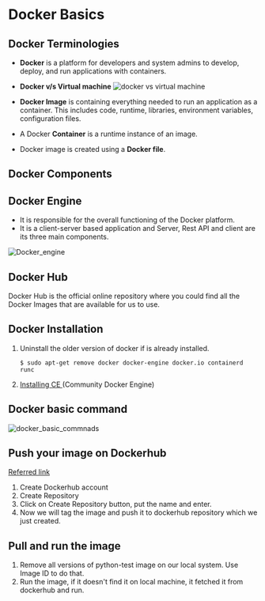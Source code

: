 # **Docker Basics**

## Docker Terminologies
*  **Docker** is a platform for developers and system admins to develop, deploy, and run applications with containers.

* **Docker v/s Virtual machine**
![docker vs virtual machine](https://codingthesmartway.com/wp-content/uploads/2019/02/010.png)
* **Docker Image** is containing everything needed to run an application as a container. This includes code, runtime, libraries, environment variables, configuration files.
* A Docker **Container** is a runtime instance of an image.
* Docker image is created using a **Docker file**.

## Docker Components

## Docker Engine
* It is responsible for the overall functioning of the Docker platform.
* It is a client-server based application and Server, Rest API and client are its three main components.
    
![Docker_engine](https://docs.docker.com/engine/images/engine-components-flow.png)

## Docker Hub

Docker Hub is the official online repository where you could find all the Docker Images that are available for us to use.

## Docker Installation

1. Uninstall the older version of docker if is already installed.

       $ sudo apt-get remove docker docker-engine docker.io containerd runc

2. [Installing CE ](https://docs.docker.com/install/linux/docker-ce/ubuntu/)(Community Docker Engine)

## Docker basic command

![docker_basic_commnads](https://raw.githubusercontent.com/sangam14/dockercheatsheets/master/dockercheatsheet1.png)

## Push your image on Dockerhub

[Referred link](https://medium.com/@deepakshakya/beginners-guide-to-use-docker-build-run-push-and-pull-4a132c094d75)

1. Create Dockerhub account
2. Create Repository
3. Click on Create Repository button, put the name and enter.
4. Now we will tag the image and push it to dockerhub repository which we just created.

## Pull and run the image

1. Remove all versions of python-test image on our local system. Use Image ID to do that.
2. Run the image, if it doesn't find it on local machine, it fetched it from dockerhub and run.
        
         

